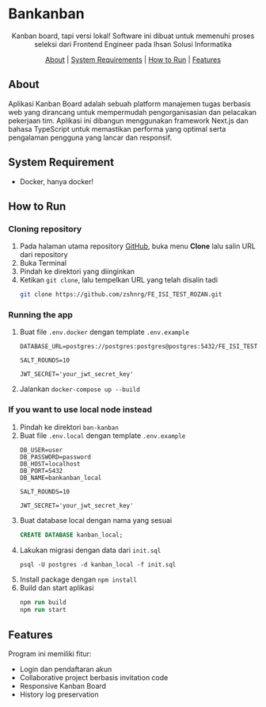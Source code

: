 # Bankanban


<p align="center">
Kanban board, tapi versi lokal! Software ini dibuat untuk memenuhi proses seleksi dari Frontend Engineer pada Ihsan Solusi Informatika
</p>


<p align="center">
  <a href="#about">About</a> |
  <a href="#system-requirement">System Requirements</a> |
  <a href="#how-to-run">How to Run</a> |
  <a href="#features">Features</a>
</p>

## About
Aplikasi Kanban Board adalah sebuah platform manajemen tugas berbasis web yang dirancang untuk mempermudah pengorganisasian dan pelacakan pekerjaan tim. Aplikasi ini dibangun menggunakan framework Next.js dan bahasa TypeScript untuk memastikan performa yang optimal serta pengalaman pengguna yang lancar dan responsif.

## System Requirement

- Docker, hanya docker!

## How to Run
### Cloning repository
1. Pada halaman utama repository [GitHub](https://github.com/zshnrg/FE_ISI_TEST_ROZAN), buka menu **Clone** lalu salin URL dari repository
2. Buka Terminal
3. Pindah ke direktori yang diinginkan
4. Ketikan `git clone`, lalu tempelkan URL yang telah disalin tadi 
   ```sh
   git clone https://github.com/zshnrg/FE_ISI_TEST_ROZAN.git
   ```

### Running the app
1. Buat file `.env.docker` dengan template `.env.example`
   ```.env
   DATABASE_URL=postgres://postgres:postgres@postgres:5432/FE_ISI_TEST_ROZAN

   SALT_ROUNDS=10

   JWT_SECRET='your_jwt_secret_key'

   ```
2. Jalankan `docker-compose up --build`

### If you want to use local node instead
1. Pindah ke direktori `ban-kanban`
2. Buat file `.env.local` dengan template `.env.example`
   ```.env
   DB_USER=user
   DB_PASSWORD=password
   DB_HOST=localhost
   DB_PORT=5432
   DB_NAME=bankanban_local

   SALT_ROUNDS=10

   JWT_SECRET='your_jwt_secret_key'
   ```
3. Buat database local dengan nama yang sesuai
   ```sql
   CREATE DATABASE kanban_local;
   ```
4. Lakukan migrasi dengan data dari `init.sql`
   ```ps
   psql -U postgres -d kanban_local -f init.sql
   ```
5. Install package dengan `npm install`
6. Build dan start aplikasi
   ```ps
   npm run build
   npm run start
   ```

## Features
Program ini memiliki fitur:
- Login dan pendaftaran akun
- Collaborative project berbasis invitation code
- Responsive Kanban Board
- History log preservation 
